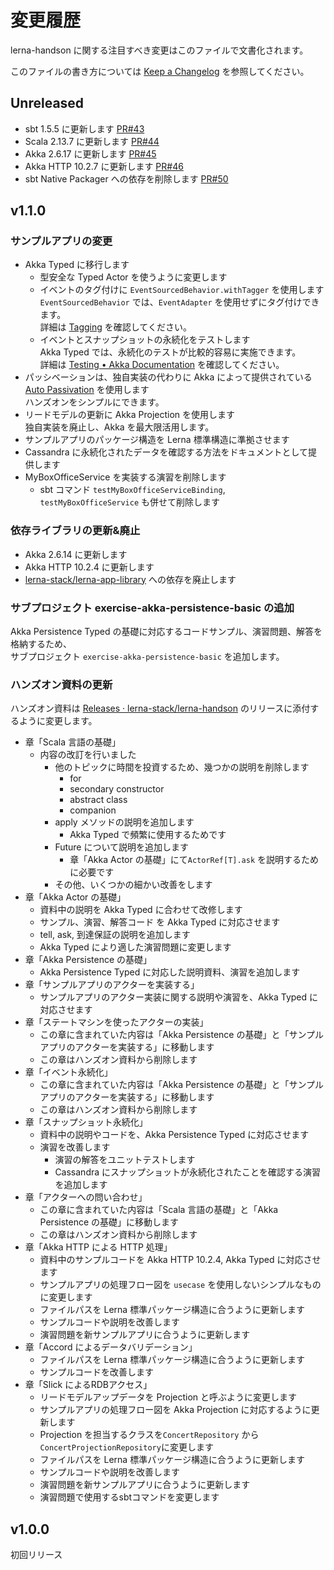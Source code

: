 # 変更履歴

lerna-handson に関する注目すべき変更はこのファイルで文書化されます。

このファイルの書き方については [Keep a Changelog](https://keepachangelog.com/ja/1.0.0/) を参照してください。

## Unreleased
- sbt 1.5.5 に更新します [PR#43](https://github.com/lerna-stack/lerna-handson/pull/43)
- Scala 2.13.7 に更新します [PR#44](https://github.com/lerna-stack/lerna-handson/pull/44)
- Akka 2.6.17 に更新します [PR#45](https://github.com/lerna-stack/lerna-handson/pull/45)
- Akka HTTP 10.2.7 に更新します [PR#46](https://github.com/lerna-stack/lerna-handson/pull/46)
- sbt Native Packager への依存を削除します [PR#50](https://github.com/lerna-stack/lerna-handson/pull/50)

## v1.1.0

### サンプルアプリの変更
- Akka Typed に移行します
  - 型安全な Typed Actor を使うように変更します
  - イベントのタグ付けに `EventSourcedBehavior.withTagger` を使用します  
    `EventSourcedBehavior` では、`EventAdapter` を使用せずにタグ付けできます。  
    詳細は [Tagging](https://doc.akka.io/docs/akka/current/typed/persistence.html#tagging) を確認してください。
  - イベントとスナップショットの永続化をテストします  
    Akka Typed では、永続化のテストが比較的容易に実施できます。  
    詳細は [Testing • Akka Documentation](https://doc.akka.io/docs/akka/current/typed/persistence-testing.html) を確認してください。
- パッシベーションは、独自実装の代わりに Akka によって提供されている [Auto Passivation](https://doc.akka.io/docs/akka/2.6.14/typed/cluster-sharding.html#automatic-passivation) を使用します  
  ハンズオンをシンプルにできます。
- リードモデルの更新に Akka Projection を使用します  
  独自実装を廃止し、Akka を最大限活用します。
- サンプルアプリのパッケージ構造を Lerna 標準構造に準拠させます
- Cassandra に永続化されたデータを確認する方法をドキュメントとして提供します
- MyBoxOfficeService を実装する演習を削除します
  - sbt コマンド `testMyBoxOfficeServiceBinding`, `testMyBoxOfficeService` も併せて削除します
  
### 依存ライブラリの更新&廃止
- Akka 2.6.14 に更新します
- Akka HTTP 10.2.4 に更新します
- [lerna-stack/lerna-app-library](https://github.com/lerna-stack/lerna-app-library) への依存を廃止します

### サブプロジェクト exercise-akka-persistence-basic の追加
Akka Persistence Typed の基礎に対応するコードサンプル、演習問題、解答を格納するため、  
サブプロジェクト `exercise-akka-persistence-basic` を追加します。

### ハンズオン資料の更新

ハンズオン資料は [Releases · lerna-stack/lerna-handson](https://github.com/lerna-stack/lerna-handson/releases) のリリースに添付するように変更します。

- 章「Scala 言語の基礎」
  - 内容の改訂を行いました
    - 他のトピックに時間を投資するため、幾つかの説明を削除します
      - for
      - secondary constructor
      - abstract class
      - companion
    - apply メソッドの説明を追加します
      - Akka Typed で頻繁に使用するためです
    - Future について説明を追加します
      - 章「Akka Actor の基礎」にて`ActorRef[T].ask` を説明するために必要です
    - その他、いくつかの細かい改善をします
- 章「Akka Actor の基礎」
  - 資料中の説明を Akka Typed に合わせて改修します
  - サンプル、演習、解答コード を Akka Typed に対応させます
  - tell, ask, 到達保証の説明を追加します
  - Akka Typed により適した演習問題に変更します
- 章「Akka Persistence の基礎」
  - Akka Persistence Typed に対応した説明資料、演習を追加します
- 章「サンプルアプリのアクターを実装する」
  - サンプルアプリのアクター実装に関する説明や演習を、Akka Typed に対応させます
- 章「ステートマシンを使ったアクターの実装」
  - この章に含まれていた内容は「Akka Persistence の基礎」と「サンプルアプリのアクターを実装する」に移動します
  - この章はハンズオン資料から削除します
- 章「イベント永続化」
  - この章に含まれていた内容は「Akka Persistence の基礎」と「サンプルアプリのアクターを実装する」に移動します
  - この章はハンズオン資料から削除します
- 章「スナップショット永続化」
  - 資料中の説明やコードを、Akka Persistence Typed に対応させます
  - 演習を改善します
    - 演習の解答をユニットテストします
    - Cassandra にスナップショットが永続化されたことを確認する演習を追加します
- 章「アクターへの問い合わせ」
  - この章に含まれていた内容は「Scala 言語の基礎」と「Akka Persistence の基礎」に移動します
  - この章はハンズオン資料から削除します
- 章「Akka HTTP による HTTP 処理」
  - 資料中のサンプルコードを Akka HTTP 10.2.4, Akka Typed に対応させます
  - サンプルアプリの処理フロー図を `usecase` を使用しないシンプルなものに変更します
  - ファイルパスを Lerna 標準パッケージ構造に合うように更新します
  - サンプルコードや説明を改善します
  - 演習問題を新サンプルアプリに合うように更新します
- 章「Accord によるデータバリデーション」
  - ファイルパスを Lerna 標準パッケージ構造に合うように更新します
  - サンプルコードを改善します
- 章「Slick によるRDBアクセス」
  - リードモデルアップデータを Projection と呼ぶように変更します
  - サンプルアプリの処理フロー図を Akka Projection に対応するように更新します
  - Projection を担当するクラスを`ConcertRepository` から `ConcertProjectionRepository`に変更します
  - ファイルパスを Lerna 標準パッケージ構造に合うように更新します
  - サンプルコードや説明を改善します
  - 演習問題を新サンプルアプリに合うように更新します
  - 演習問題で使用するsbtコマンドを変更します

## v1.0.0
初回リリース
